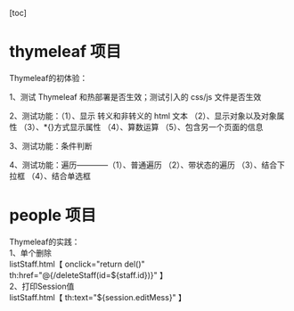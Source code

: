 [toc]
# thymeleaf 项目
Thymeleaf的初体验：  

1、测试 Thymeleaf 和热部署是否生效；测试引入的 css/js 文件是否生效  

2、测试功能：（1）、显示 转义和非转义的 html 文本 	（2）、显示对象以及对象属性  （3）、*{}方式显示属性  （4）、算数运算  （5）、包含另一个页面的信息  

3、测试功能：条件判断  

4、测试功能：遍历————（1）、普通遍历   （2）、带状态的遍历   （3）、结合下拉框    （4）、结合单选框  
# people 项目
Thymeleaf的实践：  
1、单个删除  
listStaff.html【 onclick="return del()" th:href="@{/deleteStaff(id=${staff.id})}" 】  
2、打印Session值  
listStaff.html【 th:text="${session.editMess}" 】

